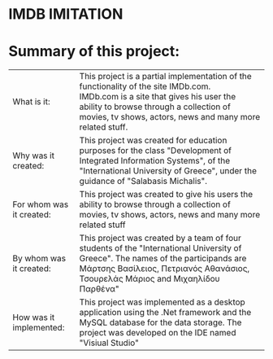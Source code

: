 # IMDB IMITATION
<h1>Summary of this project:</h1>
<table>
  <tr>
    <td>What is it:</td>
    <td>This project is a partial implementation of the functionality of the site IMDb.com.<br>
      IMDb.com is a site that gives his user the ability to browse through a collection of movies, tv shows, actors, news and many more related stuff.</td>
  </tr>
  <tr>
    <td>Why was it created:</td>
    <td>This project was created for education purposes for the class "Development of Integrated Information Systems", of the "International University of Greece", under the guidance of "Salabasis Michalis".</td>
  </tr>
  <tr>
    <td>For whom was it created:</td>
    <td>This project was created to give his users the ability to browse through a collection of movies, tv shows, actors, news and many more related stuff</td>
  </tr>
  <tr>
    <td>By whom was it created:</td>
    <td>This project was created by a team of four students of the "International University of Greece". The names of the participands are Μάρτσης Βασίλειος, Πετριανός Αθανάσιος, Τσουρελάς Μάριος and Μιχαηλίδου Παρθένα"</td>
  </tr>
  <tr>
    <td>How was it implemented:</td>
    <td>This project was implemented as a desktop application using the .Net framework and the MySQL database for the data storage. The project was developed on the IDE named "Visiual Studio"</td>
  </tr>
</table>
